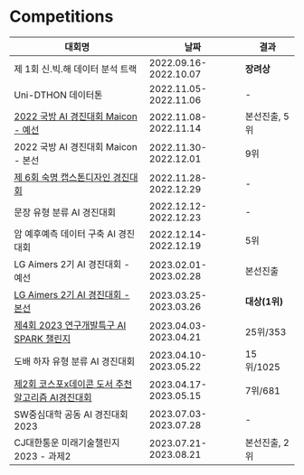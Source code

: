 # Competitions

|대회명|날짜|결과|
|------|---|---|
|제 1회 신.빅.해 데이터 분석 트랙|2022.09.16-2022.10.07|**장려상**|
|Uni-DTHON 데이터톤|2022.11.05-2022.11.06|-|
|[2022 국방 AI 경진대회 Maicon - 예선](https://github.com/HannahYun/Building_Change_Segmentation.git)|2022.11.08-2022.11.14|본선진출, 5위|
|2022 국방 AI 경진대회 Maicon - 본선|2022.11.30-2022.12.01|9위|
|[제 6회 숙명 캡스톤디자인 경진대회](https://github.com/HannahYun/BLA.git)|2022.11.28-2022.12.29|-|
|문장 유형 분류 AI 경진대회|2022.12.12-2022.12.23|-|
|암 예후예측 데이터 구축 AI 경진대회|2022.12.14-2022.12.19|5위|
|LG Aimers 2기 AI 경진대회 - 예선|2023.02.01-2023.02.28|본선진출|
|[LG Aimers 2기 AI 경진대회 - 본선](https://github.com/HannahYun/2023-LG-DISPLAY-Quality-Classification-1st-place-Solution.git)|2023.03.25-2023.03.26|**대상(1위)**|
|[제4회 2023 연구개발특구 AI SPARK 챌린지](https://github.com/HannahYun/2023_4th_AI_SPARK_Outlier_Detection_Air_Compressor_Solution.git)|2023.04.03-2023.04.21|25위/353|
|도배 하자 유형 분류 AI 경진대회|2023.04.10-2023.05.22|15위/1025|
|[제2회 코스포x데이콘 도서 추천 알고리즘 AI경진대회](https://github.com/HannahYun/Competitions/tree/595e7fed74425a25b99f441db2054ffa197484a4/submission/%EC%A0%9C2%ED%9A%8C%20%EC%BD%94%EC%8A%A4%ED%8F%ACx%EB%8D%B0%EC%9D%B4%EC%BD%98%20%EB%8F%84%EC%84%9C%20%EC%B6%94%EC%B2%9C%20%EC%95%8C%EA%B3%A0%EB%A6%AC%EC%A6%98%20AI%EA%B2%BD%EC%A7%84%EB%8C%80%ED%9A%8C)|2023.04.17-2023.05.15|7위/681|
|SW중심대학 공동 AI 경진대회 2023|2023.07.03-2023.07.28|-|
|CJ대한통운 미래기술챌린지 2023 - 과제2|2023.07.21-2023.08.21|본선진출, 2위|
